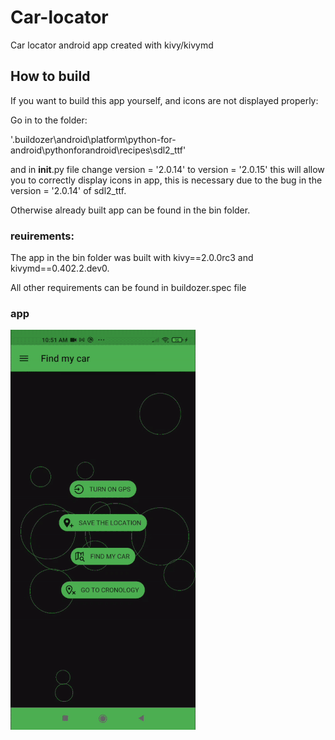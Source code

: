 # Car-locator

Car locator android app created with kivy/kivymd

## How to build

If you want to build this app yourself, and icons are not displayed properly:

Go in to the folder:

'.buildozer\android\platform\python-for-android\pythonforandroid\recipes\sdl2_ttf'

and in __init__.py  file change version  = '2.0.14' to version  = '2.0.15'
this will allow you to correctly display icons in app,
this is necessary due to the bug in the version = '2.0.14' of sdl2_ttf.

Otherwise already built app can be found in the bin folder.

### reuirements:

The app in the bin folder was built with kivy==2.0.0rc3 and kivymd==0.402.2.dev0.

All other requirements can be found in buildozer.spec file

### app

![](screen.gif)
